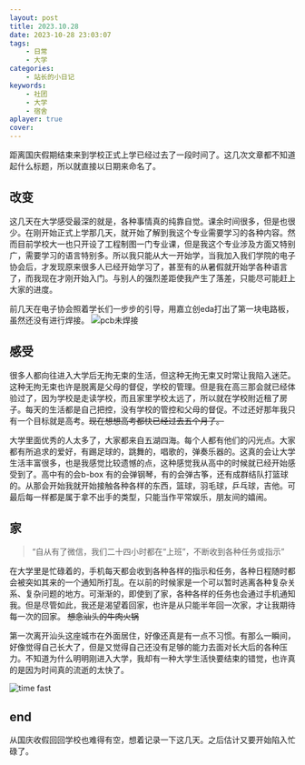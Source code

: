 ```yaml
---
layout: post
title: 2023.10.28
date: 2023-10-28 23:03:07
tags: 
    - 日常
    - 大学
categories:
    - 站长的小日记
keywords:
    - 社团
    - 大学
    - 宿舍
aplayer: true
cover:  
---
```


距离国庆假期结束来到学校正式上学已经过去了一段时间了。这几次文章都不知道起什么标题，所以就直接以日期来命名了。

<!-- more -->

<meting-js
 id="30431375"
 server="netease"
 type="song"
 theme="#C20C0C">
</meting-js>

## 改变

这几天在大学感受最深的就是，各种事情真的纯靠自觉。课余时间很多，但是也很少。在刚开始正式上学那几天，就开始了解到我这个专业需要学习的各种内容。然而目前学校大一也只开设了工程制图一门专业课，但是我这个专业涉及方面又特别广，需要学习的语言特别多。所以我只能从大一开始学，当我加入我们学院的电子协会后，才发现原来很多人已经开始学习了，甚至有的从暑假就开始学各种语言了，而我现在才刚开始入门。与别人的强烈差距使我产生了落差，只能尽可能赶上大家的进度。

前几天在电子协会照着学长们一步步的引导，用嘉立创eda打出了第一块电路板，虽然还没有进行焊接。
![pcb未焊接](https://cdn.jsdelivr.net/gh/masle1/p@main/img/2023-10-28/pcb1.jpg)

## 感受

很多人都向往进入大学后无拘无束的生活，但这种无拘无束又时常让我陷入迷茫。这种无拘无束也许是脱离是父母的督促，学校的管理。但是我在高三那会就已经体验过了，因为学校是走读学校，而且家里学校太远了，所以就在学校附近租了房子。每天的生活都是自己把控，没有学校的管控和父母的督促。不过还好那年我只有一个目标就是高考。~~现在想想高考都快已经过去五个月了。~~ 

大学里面优秀的人太多了，大家都来自五湖四海。每个人都有他们的闪光点。大家都有所追求的爱好，有踢足球的，跳舞的，唱歌的，弹奏乐器的。这真的会让大学生活丰富很多，也是我感觉比较遗憾的点，这种感觉我从高中的时候就已经开始感受到了。高中有的会b-box 有的会弹钢琴，有的会弹古筝，还有成群结队打篮球的。从那会开始我就开始接触各种各样的东西，篮球，羽毛球，乒乓球，吉他。可最后每一样都是属于拿不出手的类型，只能当作平常娱乐，朋友间的嬉闹。

<meting-js
 id="212233"
 server="netease"
 type="song"
 theme="#C20C0C">
</meting-js>


## 家

> “自从有了微信，我们二十四小时都在“上班”，不断收到各种任务或指示”

在大学里是忙碌着的，手机每天都会收到各种各样的指示和任务，各种日程随时都会被突如其来的一个通知所打乱。在以前的时候家是一个可以暂时逃离各种复杂关系、复杂问题的地方。可渐渐的，即使到了家，各种各样的任务也会通过手机通知我。但是尽管如此，我还是渴望着回家，也许是从只能半年回一次家，才让我期待每一次的回家。 ~~想念汕头的牛肉火锅~~

第一次离开汕头这座城市在外面居住，好像还真是有一点不习惯。有那么一瞬间，好像觉得自己长大了，但是又觉得自己还没有足够的能力去面对长大后的各种压力。不知道为什么明明刚进入大学，我却有一种大学生活快要结束的错觉，也许真的是因为时间真的流逝的太快了。

![time fast](https://cdn.jsdelivr.net/gh/masle1/masle.github.io@main/pages/img/timepast.jpg)


## end
从国庆收假回回学校也难得有空，想着记录一下这几天。之后估计又要开始陷入忙碌了。




